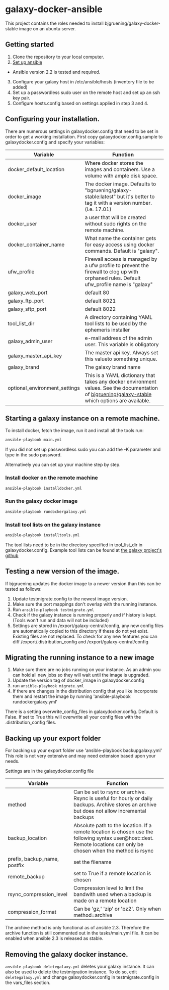 # galaxy-docker-ansible

This project contains the roles needed to install bjgruening/galaxy-docker-stable image on an 
ubuntu server.

## Getting started
1. Clone the repository to your local computer.
2. [Set up ansible](http://docs.ansible.com/ansible/intro_installation.html)
  * Ansible version 2.2 is tested and required.
3. Configure your galaxy host in /etc/ansible/hosts (inventory file to be added)
4. Set up a passwordless sudo user on the remote host and set up an ssh key pair.
5. Configure hosts.config based on settings applied in step 3 and 4.

## Configuring your installation.
There are numerous settings in galaxydocker.config that need to be set in order to get a working installation. First copy galaxydocker.config.sample to galaxydocker.config and specify your variables:

Variable | Function
---|---
docker_default_location | Where docker stores the images and containers. Use a volume with ample disk space.
docker_image | The docker image. Defaults to "bgruening/galaxy-stable:latest" but it's better to tag it with a version number. (i.e. 17.01)
docker_user | a user that will be created without sudo rights on the remote machine.
docker_container_name | What name the container gets for easy access using docker commands. Default is "galaxy".
ufw_profile | Firewall access is managed by a ufw profile to prevent the firewall to clog up with orphaned rules. Default ufw_profile name is "galaxy"
galaxy_web_port | default 80
galaxy_ftp_port | default 8021
galaxy_sftp_port | default 8022
tool_list_dir | A directory containing YAML tool lists to be used by the ephemeris installer
galaxy_admin_user | e-mail address of the admin user. This variable is obligatory
galaxy_master_api_key | The master api key. Always set this valueto something unique.
galaxy_brand | The galaxy brand name
optional_environment_settings | This is a YAML dictionary that takes any docker environment values. See the documentation of [bjgruening/galaxy-stable](https://github.com/bgruening/docker-galaxy-stable/blob/master/README.md) which options are available.

## Starting a galaxy instance on a remote machine.

To install docker, fetch the image, run it and install all the tools run:

```bash
ansible-playbook main.yml
```

If you did not set up passwordless sudo you can add the -K parameter and type in the sudo password.


Alternatively you can set up your machine step by step.

### Install docker on the remote machine
```bash
ansible-playbook installdocker.yml
```

### Run the galaxy docker image
```bash 
ansible-playbook rundockergalaxy.yml
```

### Install tool lists on the galaxy instance
```bash
ansible-playbook installtools.yml
```

The tool lists need to be in the directory specified in tool_list_dir in galaxydocker.config.
Example tool lists can be found at [the galaxy project's github](https://github.com/galaxyproject/ansible-galaxy-tools/blob/master/files/tool_list.yaml.sample)

## Testing a new version of the image.

If bjgruening updates the docker image to a newer version than this can be tested as follows:
1. Update testmigrate.config to the newest image version.
2. Make sure the port mappings don't overlap with the running instance.
3. Run `ansible-playbook testmigrate.yml`
4. Check if the galaxy instance is running properly and if history is kept.
(Tools won't run and data will not be included)
5. Settings are stored in /export/galaxy-central/config, any new config files are automatically copied to this directory if these do not yet exist.
Existing files are not replaced. To check for any new features you can diff /export/.distribution_config and /export/galaxy-central/config

## Migrating the running instance to a new image
1. Make sure there are no jobs running on your instance. As an admin you can hold all new jobs so they will wait until the image is upgraded.
2. Update the version tag of docker_image in galaxydocker.config
3. run `ansible-playbook migrate.yml`
4. If there are changes in the distribution config that you like incorporate them and restart the image by running 'ansible-playbook rundockergalaxy.yml'

There is a setting overwrite_config_files in galaxydocker.config. Default is False. 
If set to True this will overwrite all your config files with the .distribution_config files.

## Backing up your export folder
For backing up your export folder use 'ansible-playbook backupgalaxy.yml'
This role is not very extensive and may need extension based upon your needs.

Settings are in the galaxydocker.config file

Variable | Function
---|---
method | Can be set to rsync or archive. Rsync is useful for hourly or daily backups. Archive stores an archive but does not allow incremental backups
backup_location | Absolute path to the location. If a remote location is chosen use the following syntax user@host::dest. Remote locations can only be chosen when the method is rsync
prefix, backup_name, postfix | set the filename
remote_backup | set to True if a remote location is chosen
rsync_compression_level | Compression level to limit the bandwith used when a backup is made on a remote location
compression_format | Can be 'gz,' 'zip' or 'bz2'. Only when method=archive

The archive method is only functional as of ansible 2.3. Therefore the archive function is still commented out in the tasks/main.yml file.
It can be enabled when ansible 2.3 is released as stable.

## Removing the galaxy docker instance.
`ansible-playbook deletegalaxy.yml` deletes your galaxy instance. It can also be used
to delete the testmigration instance. To do so, edit `deletegalaxy.yml` and change
galaxydocker.config in testmigrate.config in the vars_files section.


